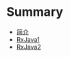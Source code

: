 # Summary

* [简介](README.md)
* [RxJava1](Rxjava1/RxJava1的基本使用和基本原理.md)
* [RxJava2](RxJava2/RxJava2的基本使用和基本原理.md)

